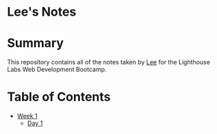 # Lee's Notes

# Summary

This repository contains all of the notes taken by [Lee](https://github.com/notayogilee/lighthouse-web-notes) for the Lighthouse Labs Web Development Bootcamp.

# Table of Contents

* [Week 1](/Week_1)
  * [Day 1](/Week_1/Day_1)